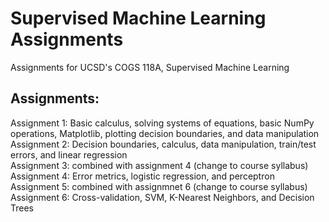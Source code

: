 # Supervised Machine Learning Assignments
 Assignments for UCSD's COGS 118A, Supervised Machine Learning
  
## Assignments: 
Assignment 1: Basic calculus, solving systems of equations, basic NumPy operations, Matplotlib, plotting decision boundaries, and data manipulation  
Assignment 2: Decision boundaries, calculus, data manipulation, train/test errors, and linear regression  
Assignment 3: combined with assignment 4 (change to course syllabus)  
Assignment 4: Error metrics, logistic regression, and perceptron  
Assignment 5: combined with assignmnet 6 (change to course syllabus)  
Assignment 6: Cross-validation, SVM, K-Nearest Neighbors, and Decision Trees  
